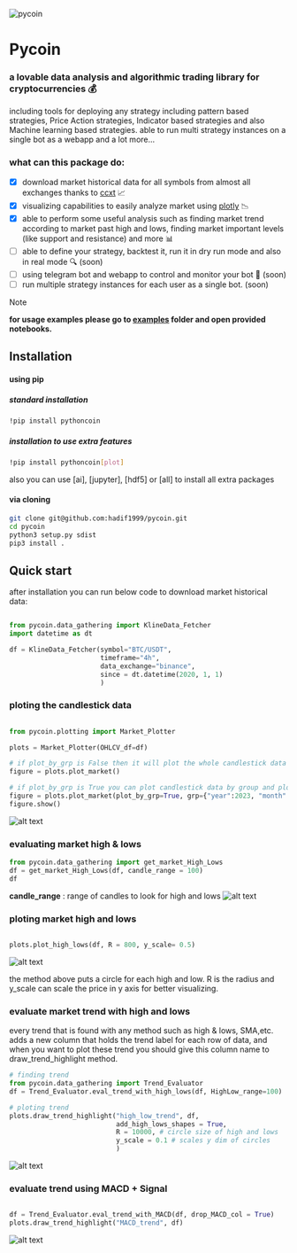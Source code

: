 ![pycoin](https://github.com/hadif1999/pycoin/blob/master/pics/pycoin_logo_text_nobg.png?raw=true)
# Pycoin

### a lovable data analysis and algorithmic trading library for cryptocurrencies :moneybag:
including tools for deploying any strategy including pattern based strategies,
Price Action strategies, Indicator based strategies and also Machine learning based strategies. 
able to run multi strategy instances on a single bot as a webapp and a lot more...
### what can this package do:
- [x] download market historical data for all symbols from almost all exchanges thanks to [ccxt](https://github.com/ccxt/ccxt) :chart_with_upwards_trend: 
- [x] visualizing capabilities to easily analyze market using [plotly](https://github.com/plotly/plotly.py) :chart_with_downwards_trend:
- [x] able to perform some useful analysis such as finding market trend according to market past high and lows, finding market important levels (like support and resistance) and more :bar_chart:
- [ ] able to define your strategy, backtest it, run it in dry run mode and also in real mode :mag: (soon)
- [ ] using telegram bot and webapp to control and monitor your bot :robot: (soon)  
- [ ] run multiple strategy instances for each user as a single bot. (soon) 

>[!NOTE]
>**for usage examples please go to [examples](https://github.com/hadif1999/pycoin/tree/master/examples) folder and open provided notebooks.**

## Installation
#### using pip
##### standard installation
```bash
!pip install pythoncoin
```
##### installation to use extra features
```bash 
!pip install pythoncoin[plot] 
```
also you can use [ai], [jupyter], [hdf5] or [all] to install all extra packages

#### via cloning
```bash
git clone git@github.com:hadif1999/pycoin.git
cd pycoin
python3 setup.py sdist
pip3 install .
```
## Quick start

after installation you can run below code to download market historical data:

```python 

from pycoin.data_gathering import KlineData_Fetcher
import datetime as dt

df = KlineData_Fetcher(symbol="BTC/USDT", 
                       timeframe="4h", 
                       data_exchange="binance",
                       since = dt.datetime(2020, 1, 1)
                       )

```

### ploting the candlestick data
```python

from pycoin.plotting import Market_Plotter

plots = Market_Plotter(OHLCV_df=df)

# if plot_by_grp is False then it will plot the whole candlestick data
figure = plots.plot_market()

# if plot_by_grp is True you can plot candlestick data by group and plot a specific year, month,etc.
figure = plots.plot_market(plot_by_grp=True, grp={"year":2023, "month":2})
figure.show()

```

![alt text](https://github.com/hadif1999/pycoin/blob/master/pics/btc_h4_2023.2_candlestick.png?raw=true)

### evaluating market high & lows
```python
from pycoin.data_gathering import get_market_High_Lows
df = get_market_High_Lows(df, candle_range = 100)
df                                                     
```
**candle_range** : range of candles to look for high and lows 
![alt text](https://github.com/hadif1999/pycoin/blob/master/pics/HighLow_df.png?raw=true)

### ploting market high and lows
```python

plots.plot_high_lows(df, R = 800, y_scale= 0.5)

```
![alt text](https://github.com/hadif1999/pycoin/blob/master/pics/btc_h4_HighLows_2020:2024.png?raw=true)

the method above puts a circle for each high and low. 
R is the radius and y_scale can scale the price in y axis for better visualizing.

### evaluate market trend with high and lows
every trend that is found with any method such as high & lows, SMA,etc. adds a new column that holds the trend label for each row of data, and when you want to plot these trend you should give this column name to draw_trend_highlight method.

```python
# finding trend 
from pycoin.data_gathering import Trend_Evaluator
df = Trend_Evaluator.eval_trend_with_high_lows(df, HighLow_range=100)

# ploting trend
plots.draw_trend_highlight("high_low_trend", df, 
                           add_high_lows_shapes = True,
                           R = 10000, # circle size of high and lows 
                           y_scale = 0.1 # scales y dim of circles 
                           )

```
![alt text](https://github.com/hadif1999/pycoin/blob/master/pics/btc_h4_2020:2023_trend.png?raw=true)
### evaluate trend using MACD + Signal
```python

df = Trend_Evaluator.eval_trend_with_MACD(df, drop_MACD_col = True)
plots.draw_trend_highlight("MACD_trend", df)

```
![alt text](https://github.com/hadif1999/pycoin/blob/master/pics/btc_h4_2020:2023_MACD_trend.png?raw=true)







